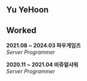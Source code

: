 ## Yu YeHoon

## Worked

**2021.08 ~ 2024.03 파우게임즈**  
*Server Programmer*

**2020.11 ~ 2021.04 비쥬얼샤워**  
*Server Programmer*
